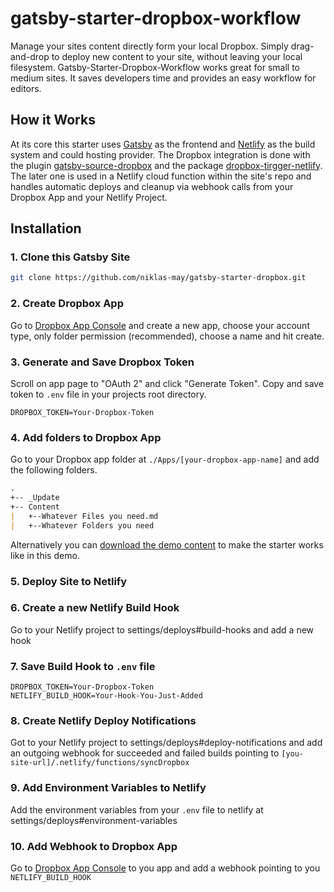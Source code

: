 # gatsby-starter-dropbox-workflow

Manage your sites content directly form your local Dropbox. Simply drag-and-drop to deploy new content to your site, without leaving your local filesystem. Gatsby-Starter-Dropbox-Workflow works great for small to medium sites. It saves developers time and provides an easy workflow for editors.

## How it Works

At its core this starter uses [Gatsby](https://www.gatsbyjs.org/) as the frontend and [Netlify](https://www.netlify.com/) as the build system and could hosting provider. The Dropbox integration is done with the plugin [gatsby-source-dropbox](https://www.npmjs.com/package/gatsby-source-dropbox) and the package [dropbox-tirgger-netlify](https://www.npmjs.com/package/dropbox-trigger-netlify). The later one is used in a Netlify cloud function within the site's repo and handles automatic deploys and cleanup via webhook calls from your Dropbox App and your Netlify Project.

## Installation

### 1. Clone this Gatsby Site
```bash
git clone https://github.com/niklas-may/gatsby-starter-dropbox.git
```

### 2. Create Dropbox App
Go to [Dropbox App Console](https://www.dropbox.com/developers/apps/create) and create a new app, choose your account type, only folder permission (recommended), choose a name and hit create.

### 3. Generate and Save Dropbox Token
Scroll on app page to "OAuth 2" and click "Generate Token". Copy and save token to `.env` file in your projects root directory.
```
DROPBOX_TOKEN=Your-Dropbox-Token
```

### 4. Add folders to Dropbox App
Go to your Dropbox app folder  at `./Apps/[your-dropbox-app-name]` and add the following folders.

```markdown
.
+-- _Update
+-- Content
|   +--Whatever Files you need.md
|   +--Whatever Folders you need
```

Alternatively you can [download the demo content](#) to make the starter works like in this demo.

### 5. Deploy Site to Netlify

### 6. Create a new Netlify Build Hook
Go to your Netlify project to settings/deploys#build-hooks and add a new hook

### 7. Save Build Hook to `.env` file
```
DROPBOX_TOKEN=Your-Dropbox-Token
NETLIFY_BUILD_HOOK=Your-Hook-You-Just-Added
```

### 8. Create Netlify Deploy Notifications
Got to your Netlify project to settings/deploys#deploy-notifications and add an outgoing webhook for succeeded and failed builds pointing to `[you-site-url]/.netlify/functions/syncDropbox`

### 9. Add Environment Variables to Netlify
Add the environment variables from your `.env` file to netlify at settings/deploys#environment-variables

### 10. Add Webhook to Dropbox App
Go to [Dropbox App Console](https://www.dropbox.com/developers/apps) to you app and add a webhook pointing to you `NETLIFY_BUILD_HOOK`

